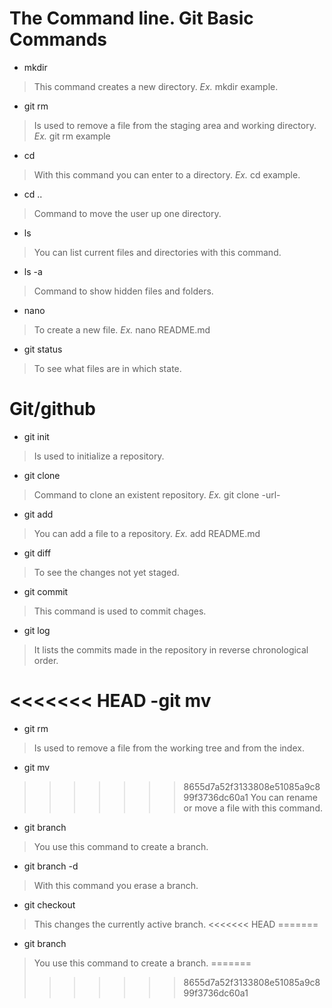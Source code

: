 # **The Command line.** Git Basic Commands

- mkdir 
>This command creates a new directory. *Ex.* mkdir example.

- git rm
>Is used to remove a file from the staging area and working directory. *Ex.* git rm example

- cd
>With this command you can enter to a directory. *Ex.* cd example.

- cd ..
>Command to move the user up one directory. 

- ls 
>You can list current files and directories with this command.

- ls -a
>Command to show hidden files and folders.

- nano
>To create a new file. *Ex.* nano README.md

- git status
>To see what files are in which state.
 

# **Git/github**


- git init
>Is used to initialize a repository.

- git clone
>Command to clone an existent repository. *Ex.* git clone -url-

- git add
>You can add a file to a repository. *Ex.* add README.md

- git diff
>To see the changes not yet staged.

- git commit
>This command is used to commit chages.

- git log
>It lists the commits made in the repository in reverse chronological order.

<<<<<<< HEAD
-git mv
=======
- git rm
>Is used to remove a file from the working tree and from the index.

- git mv
>>>>>>> 8655d7a52f3133808e51085a9c899f3736dc60a1
You can rename or move a file with this command.

- git branch
>You use this command to create a branch.

- git branch -d
>With this command you erase a branch.

- git checkout
>This changes the currently active branch.
<<<<<<< HEAD
=======
- git branch
>You use this command to create a branch.
=======
>>>>>>> 8655d7a52f3133808e51085a9c899f3736dc60a1

